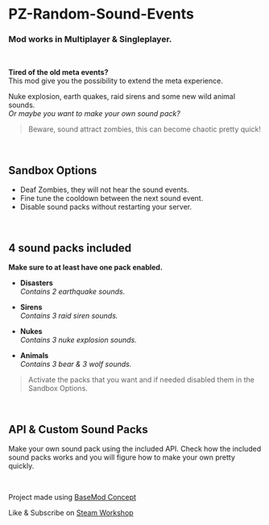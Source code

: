 # PZ-Random-Sound-Events

### Mod works in Multiplayer & Singleplayer.

<br>

**Tired of the old meta events?**  
This mod give you the possibility to extend the meta experience.  

Nuke explosion, earth quakes, raid sirens and some new wild animal sounds.  
*Or maybe you want to make your own sound pack?*  

> Beware, sound attract zombies, this can become chaotic pretty quick!

<br>

## Sandbox Options
- Deaf Zombies, they will not hear the sound events.
- Fine tune the cooldown between the next sound event.
- Disable sound packs without restarting your server.

<br>

## 4 sound packs included
**Make sure to at least have one pack enabled.**

- **Disasters**  
  *Contains 2 earthquake sounds.*

- **Sirens**  
  *Contains 3 raid siren sounds.*

- **Nukes**  
  *Contains 3 nuke explosion sounds.*

- **Animals**  
  *Contains 3 bear & 3 wolf sounds.*

> Activate the packs that you want and if needed disabled them in the Sandbox Options.

<br>

## API & Custom Sound Packs
Make your own sound pack using the included API.
Check how the included sound packs works and you will figure how to make your own pretty quickly.

<br>

Project made using [BaseMod Concept](https://github.com/Konijima/Project-Zomboid-BaseMod-Concept)

Like & Subscribe on [Steam Workshop](https://steamcommunity.com/sharedfiles/filedetails/?id=2834231099) 